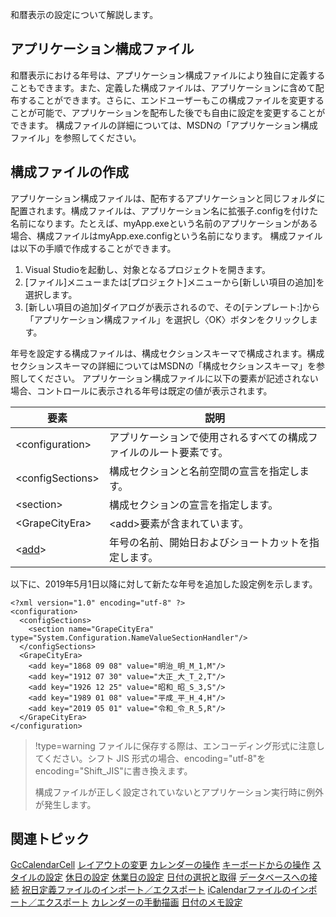 和暦表示の設定について解説します。

## アプリケーション構成ファイル

和暦表示における年号は、アプリケーション構成ファイルにより独自に定義することもできます。また、定義した構成ファイルは、アプリケーションに含めて配布することができます。さらに、エンドユーザーもこの構成ファイルを変更することが可能で、アプリケーションを配布した後でも自由に設定を変更することができます。
構成ファイルの詳細については、MSDNの「アプリケーション構成ファイル」を参照してください。

## 構成ファイルの作成

アプリケーション構成ファイルは、配布するアプリケーションと同じフォルダに配置されます。構成ファイルは、アプリケーション名に拡張子.configを付けた名前になります。たとえば、myApp.exeという名前のアプリケーションがある場合、構成ファイルはmyApp.exe.configという名前になります。
構成ファイルは以下の手順で作成することができます。

1. Visual Studioを起動し、対象となるプロジェクトを開きます。
2. [ファイル]メニューまたは[プロジェクト]メニューから[新しい項目の追加]を選択します。
3. [新しい項目の追加]ダイアログが表示されるので、その[テンプレート:]から「アプリケーション構成ファイル」を選択し〈OK〉ボタンをクリックします。

年号を設定する構成ファイルは、構成セクションスキーマで構成されます。構成セクションスキーマの詳細についてはMSDNの「構成セクションスキーマ」を参照してください。
アプリケーション構成ファイルに以下の要素が記述されない場合、コントロールに表示される年号は既定の値が表示されます。

| 要素 | 説明 |
| --- | --- |
| \<configuration> | アプリケーションで使用されるすべての構成ファイルのルート要素です。 |
| \<configSections> | 構成セクションと名前空間の宣言を指定します。 |
| \<section> | 構成セクションの宣言を指定します。 |
| \<GrapeCityEra> | \<add>要素が含まれています。 |
| <[add](gcdocsite__documentlink?toc-item-id=57de19fd-3e77-4855-a1ea-c54378e769c7)> | 年号の名前、開始日およびショートカットを指定します。 |

以下に、2019年5月1日以降に対して新たな年号を追加した設定例を示します。

```auto
<?xml version="1.0" encoding="utf-8" ?>
<configuration>
  <configSections>
    <section name="GrapeCityEra" type="System.Configuration.NameValueSectionHandler"/>
  </configSections>
  <GrapeCityEra>
    <add key="1868 09 08" value="明治_明_M_1,M"/>
    <add key="1912 07 30" value="大正_大_T_2,T"/>
    <add key="1926 12 25" value="昭和_昭_S_3,S"/>
    <add key="1989 01 08" value="平成_平_H_4,H"/>
    <add key="2019 05 01" value="令和_令_R_5,R"/>
  </GrapeCityEra>
</configuration>
```

> !type=warning
> ファイルに保存する際は、エンコーディング形式に注意してください。シフト JIS 形式の場合、encoding="utf-8"をencoding="Shift\_JIS"に書き換えます。
> 
> 構成ファイルが正しく設定されていないとアプリケーション実行時に例外が発生します。

## 関連トピック

[GcCalendarCell](gcdocsite__documentlink?toc-item-id=5c66b65d-4c55-4789-8a07-8e32216ca253)
[レイアウトの変更](gcdocsite__documentlink?toc-item-id=ec9a15e1-311b-4a1c-972d-2b1eabd65071)
[カレンダーの操作](gcdocsite__documentlink?toc-item-id=36f73f20-19a2-4571-9dcb-591e1ee1e837)
[キーボードからの操作](gcdocsite__documentlink?toc-item-id=e70e569d-bed2-4b51-b0ec-b437f82912b3)
[スタイルの設定](gcdocsite__documentlink?toc-item-id=6a94c6aa-81e3-41bc-a45a-09aff2ba497d)
[休日の設定](gcdocsite__documentlink?toc-item-id=9f75582f-079b-4e5a-a0c8-8daf097f923f)
[休業日の設定](gcdocsite__documentlink?toc-item-id=93fe3668-cc67-4b54-b42a-6515be44c158)
[日付の選択と取得](gcdocsite__documentlink?toc-item-id=aec3550b-c240-4c73-ad30-2553bc0a2507)
[データベースへの接続](gcdocsite__documentlink?toc-item-id=af4ba527-0df7-42a3-b1f5-037ed5794607)
[祝日定義ファイルのインポート／エクスポート](gcdocsite__documentlink?toc-item-id=17ac25c3-6e23-4b97-9e71-6f357056feae)
[iCalendarファイルのインポート／エクスポート](gcdocsite__documentlink?toc-item-id=5fb8054d-bcf8-40e9-834c-3de9507cb4d5)
[カレンダーの手動描画](gcdocsite__documentlink?toc-item-id=0a830c95-ffd4-47ae-8ac3-20385e029647)
[日付のメモ設定](gcdocsite__documentlink?toc-item-id=bcc64849-d39e-43d1-9a4b-ed57c6e6e911)